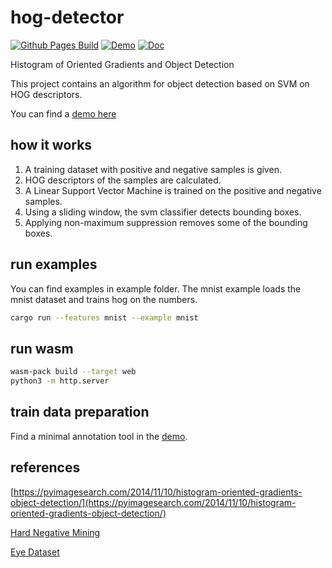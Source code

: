 # hog-detector

[![Github Pages Build](https://github.com/chriamue/hog-detector/actions/workflows/gh-pages.yml/badge.svg)](https://chriamue.github.io/hog-detector/)
[![Demo](https://img.shields.io/badge/Demo-online-green.svg)](https://chriamue.github.io/hog-detector/)
[![Doc](https://img.shields.io/badge/Docs-online-green.svg)](https://chriamue.github.io/hog-detector/hog_detector/)

Histogram of Oriented Gradients and Object Detection

This project contains an algorithm for object detection based on SVM on HOG descriptors.

You can find a [demo here](https://chriamue.github.io/hog-detector)

## how it works

1. A training dataset with positive and negative samples is given.
2. HOG descriptors of the samples are calculated.
3. A Linear Support Vector Machine is trained on the positive and negative samples.
4. Using a sliding window, the svm classifier detects bounding boxes.
5. Applying non-maximum suppression removes some of the bounding boxes.

## run examples

You can find examples in example folder.
The mnist example loads the mnist dataset and trains hog on the numbers.

```sh
cargo run --features mnist --example mnist
```

## run wasm

```sh
wasm-pack build --target web
python3 -m http.server
```

## train data preparation

Find a minimal annotation tool in the [demo](https://chriamue.github.io/hog-detector).

## references

[https://pyimagesearch.com/2014/11/10/histogram-oriented-gradients-object-detection/](https://pyimagesearch.com/2014/11/10/histogram-oriented-gradients-object-detection/)

[Hard Negative Mining](https://openaccess.thecvf.com/content_ECCV_2018/papers/SouYoung_Jin_Unsupervised_Hard-Negative_Mining_ECCV_2018_paper.pdf)

[Eye Dataset](https://github.com/tiruss/eye_detector/tree/master/eye_data)
